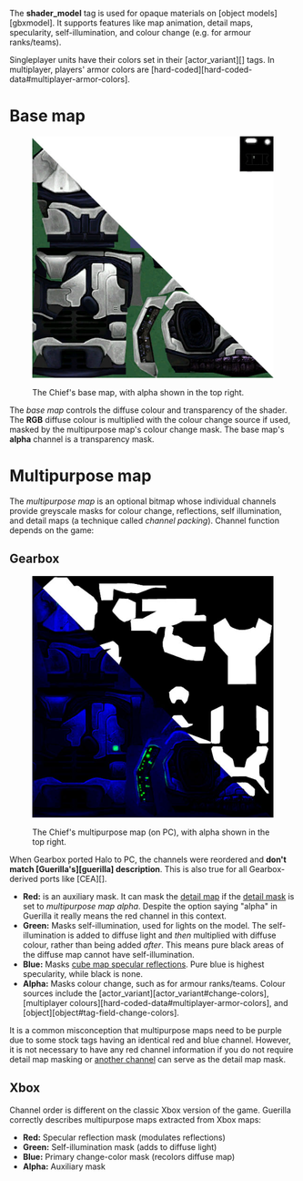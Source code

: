 The **shader_model** tag is used for opaque materials on [object models][gbxmodel]. It supports features like map animation, detail maps, specularity, self-illumination, and colour change (e.g. for armour ranks/teams).

Singleplayer units have their colors set in their [actor_variant][] tags. In multiplayer, players' armor colors are [hard-coded][hard-coded-data#multiplayer-armor-colors].

# Base map
<figure class="">
  <a href="base.jpg">
    <img src="base.jpg" alt=""/>
  </a>
  <figcaption>
    <p>The Chief's base map, with alpha shown in the top right.</p>
  </figcaption>
</figure>

The _base map_ controls the diffuse colour and transparency of the shader. The **RGB** diffuse colour is multiplied with the colour change source if used, masked by the multipurpose map's colour change mask. The base map's **alpha** channel is a transparency mask.

# Multipurpose map
The _multipurpose map_ is an optional bitmap whose individual channels provide greyscale masks for colour change, reflections, self illumination, and detail maps (a technique called _channel packing_). Channel function depends on the game:

## Gearbox
<figure class="">
  <a href="multipurpose.jpg">
    <img src="multipurpose.jpg" alt=""/>
  </a>
  <figcaption>
    <p>The Chief's multipurpose map (on PC), with alpha shown in the top right.</p>
  </figcaption>
</figure>

When Gearbox ported Halo to PC, the channels were reordered and **don't match [Guerilla's][guerilla] description**. This is also true for all Gearbox-derived ports like [CEA][].

* **Red:** is an auxiliary mask. It can mask the [detail map](#tag-field-detail-mask) if the [detail mask](#tag-field-detail-mask) is set to _multipurpose map alpha_. Despite the option saying "alpha" in Guerilla it really means the red channel in this context.
* **Green:** Masks self-illumination, used for lights on the model. The self-illumination is added to diffuse light and _then_ multiplied with diffuse colour, rather than being added _after_. This means pure black areas of the diffuse map cannot have self-illumination.
* **Blue:** Masks [cube map specular reflections](#tag-field-reflection-cube-map). Pure blue is highest specularity, while black is none.
* **Alpha:** Masks colour change, such as for armour ranks/teams. Colour sources include the [actor_variant][actor_variant#change-colors], [multiplayer colours][hard-coded-data#multiplayer-armor-colors], and [object][object#tag-field-change-colors].

It is a common misconception that multipurpose maps need to be purple due to some stock tags having an identical red and blue channel. However, it is not necessary to have any red channel information if you do not require detail map masking or [another channel](#tag-field-detail-mask) can serve as the detail map mask.

## Xbox
Channel order is different on the classic Xbox version of the game. Guerilla correctly describes multipurpose maps extracted from Xbox maps:

* **Red:** Specular reflection mask (modulates reflections)
* **Green:** Self-illumination mask (adds to diffuse light)
* **Blue:** Primary change-color mask (recolors diffuse map)
* **Alpha:** Auxiliary mask
